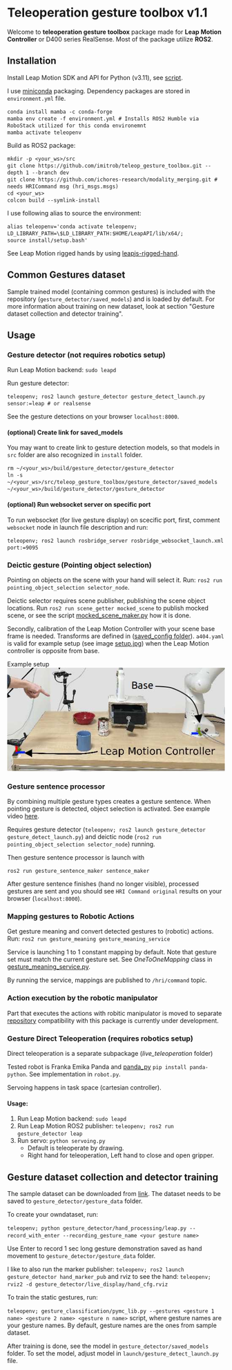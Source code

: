 
# Teleoperation gesture toolbox v1.1

Welcome to **teleoperation gesture toolbox** package made for **Leap Motion Controller** or D400 series RealSense.
Most of the package utilize **ROS2**. 

## Installation 

Install Leap Motion SDK and API for Python (v3.11), see [script](gesture_detector/leap_motion_install.sh).

I use [miniconda](docs.anaconda.com/miniconda) packaging. Dependency packages are stored in `environment.yml` file.
```Shell
conda install mamba -c conda-forge
mamba env create -f environment.yml # Installs ROS2 Humble via RoboStack utilized for this conda environemnt
mamba activate teleopenv
```

Build as ROS2 package:
```Shell
mkdir -p <your_ws>/src
git clone https://github.com/imitrob/teleop_gesture_toolbox.git --depth 1 --branch dev
git clone https://github.com/ichores-research/modality_merging.git # needs HRICommand msg (hri_msgs.msgs)
cd <your_ws>
colcon build --symlink-install
```

I use following alias to source the environment:
```Shell
alias teleopenv='conda activate teleopenv;
LD_LIBRARY_PATH=\$LD_LIBRARY_PATH:$HOME/LeapAPI/lib/x64/;
source install/setup.bash'
```

See Leap Motion rigged hands by using [leapjs-rigged-hand](https://github.com/leapmotion/leapjs-rigged-hand).

## Common Gestures dataset

Sample trained model (containing common gestures) is included with the repository (`gesture_detector/saved_models`) and is loaded by default. For more information about training on new dataset, look at section "Gesture dataset collection and detector training".

## Usage 

### Gesture detector (not requires robotics setup)

Run Leap Motion backend: `sudo leapd`

Run gesture detector:
```Shell
teleopenv; ros2 launch gesture_detector gesture_detect_launch.py sensor:=leap # or realsense
```

See the gesture detections on your browser `localhost:8000`.

#### (optional) Create link for saved_models

You may want to create link to gesture detection models, so that models in `src` folder are also recognized in `install` folder.

```Shell
rm ~/<your_ws>/build/gesture_detector/gesture_detector
ln -s ~/<your_ws>/src/teleop_gesture_toolbox/gesture_detector/saved_models ~/<your_ws>/build/gesture_detector/gesture_detector
```

#### (optional) Run websocket server on specific port 

To run websocket (for live gesture display) on scecific port, first, comment `websocket` node in launch file description and run:
```Shell
teleopenv; ros2 launch rosbridge_server rosbridge_websocket_launch.xml port:=9095
```

### Deictic gesture (Pointing object selection)

Pointing on objects on the scene with your hand will select it. Run: `ros2 run pointing_object_selection selector_node`.

Deictic selector requires scene publisher, publishing the scene object locations. Run `ros2 run scene_getter mocked_scene` to publish mocked scene, or see the script [mocked_scene_maker.py](scene_getter/scene_getter/scene_makers/mocked_scene_maker.py) how it is done.

Secondly, calibration of the Leap Motion Controller with your scene base frame is needed. Transforms are defined in ([saved_config folder](pointing_object_selection/pointing_object_selection/saved_setups/)). `a404.yaml` is valid for example setup (see image [setup.jpg](setup.jpg)) when the Leap Motion controller is opposite from base.  

Example setup
![setup.jpg](setup.jpg)

### Gesture sentence processor

By combining multiple gesture types creates a gesture sentence. When pointing gesture is detected, object selection is activated. See example video [here](http://imitrob.ciirc.cvut.cz/publications/chi23/2023_IROS_GESTURE_SENTENCE_VIDEO.mp4).

Requires gesture detector (`teleopenv; ros2 launch gesture_detector gesture_detect_launch.py`) and deictic node (`ros2 run pointing_object_selection selector_node`) running.

Then gesture sentence processor is launch with

```
ros2 run gesture_sentence_maker sentence_maker
```

After gesture sentence finishes (hand no longer visible), processed gestures are sent and you should see `HRI Command original` results on your browser (`localhost:8000`).

### Mapping gestures to Robotic Actions

Get gesture meaning and convert detected gestures to (robotic) actions. Run: `ros2 run gesture_meaning gesture_meaning_service`

Service is launching 1 to 1 constant mapping by default. Note that gesture set must match the current gesture set. See *OneToOneMapping* class in [gesture_meaning_service.py](src/teleop_gesture_toolbox/gesture_meaning/gesture_meaning/gesture_meaning_service.py).

By running the service, mappings are published to `/hri/command` topic.

### Action execution by the robotic manipulator

Part that executes the actions with robitic manipulator is moved to separate [repository](https://github.com/imitrob/imitrob_templates) compatibility with this package is currently under development.


### Gesture Direct Teleoperation (requires robotics setup)

Direct teleoperation is a separate subpackage (*live_teleoperation* folder)

Tested robot is Franka Emika Panda and [panda_py](https://github.com/JeanElsner/panda-py) `pip install panda-python`. See implementation in `robot.py`.

Servoing happens in task space (cartesian controller).

#### Usage:

1. Run Leap Motion backend: `sudo leapd`
2. Run Leap Motion ROS2 publisher: `teleopenv; ros2 run gesture_detector leap`
3. Run servo: `python servoing.py`
    - Default is teleoperate by drawing.
    - Right hand for teleoperation, Left hand to close and open gripper.

## Gesture dataset collection and detector training

The sample dataset can be downloaded from [link](https://drive.google.com/file/d/17L5KEuhW9kLYC073t11jctynQQ6z2Qm0/view?usp=sharing). The dataset needs to be saved to `gesture_detector/gesture_data` folder.

To create your owndataset, run:

`teleopenv; python gesture_detector/hand_processing/leap.py --record_with_enter --recording_gesture_name <your gesture name>`

Use Enter to record 1 sec long gesture demonstration saved as hand movement to `gesture_detector/gesture_data` folder.

I like to also run the marker publisher: `teleopenv; ros2 launch gesture_detector hand_marker_pub`
and rviz to see the hand: `teleopenv; rviz2 -d gesture_detector/live_display/hand_cfg.rviz`

To train the static gestures, run:

`teleopenv; gesture_classification/pymc_lib.py --gestures <gesture 1 name> <gesture 2 name> <gesture n name>` script, where gesture names are your gesture names. By default, gesture names are the ones from sample dataset.

After training is done, see the  model in `gesture_detector/saved_models` folder. To set the model, adjust model in `launch/gesture_detect_launch.py` file.

